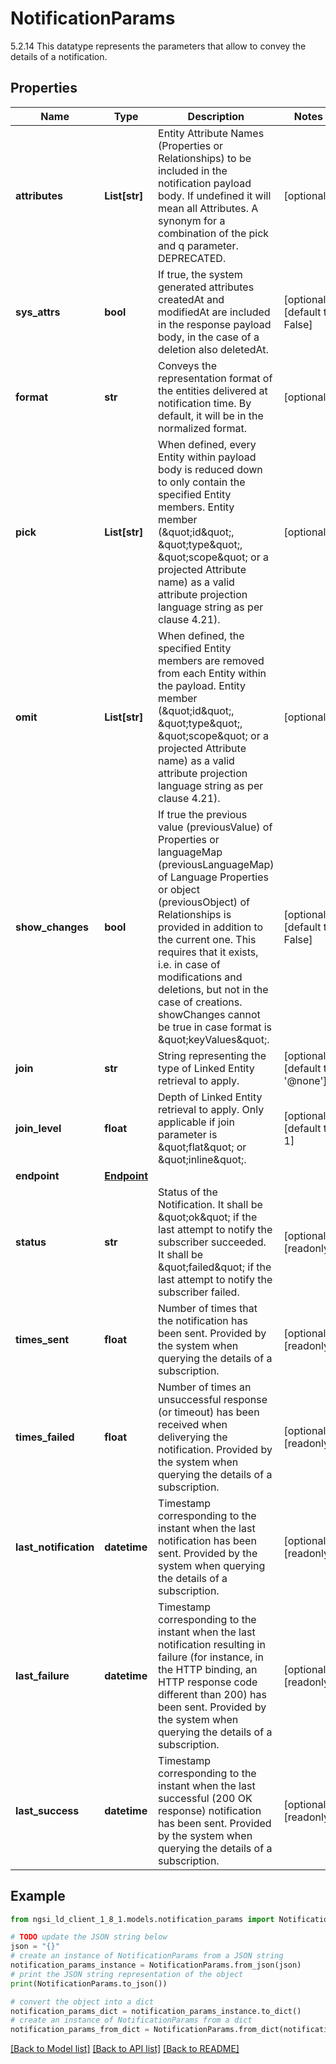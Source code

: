 # NotificationParams

5.2.14 This datatype represents the parameters that allow to convey the details of a notification. 

## Properties

Name | Type | Description | Notes
------------ | ------------- | ------------- | -------------
**attributes** | **List[str]** | Entity Attribute Names (Properties or Relationships) to be included in the notification payload body. If undefined it will mean all Attributes.  A synonym for a combination of the pick and q parameter. DEPRECATED.  | [optional] 
**sys_attrs** | **bool** | If true, the system generated attributes createdAt and modifiedAt are included in the response payload body, in the case of a deletion also deletedAt.  | [optional] [default to False]
**format** | **str** | Conveys the representation format of the entities delivered at notification time. By default, it will be in the normalized format.  | [optional] 
**pick** | **List[str]** | When defined, every Entity within payload body is reduced down to only contain  the specified Entity members. Entity member (\&quot;id\&quot;, \&quot;type\&quot;, \&quot;scope\&quot; or a projected Attribute name) as a valid  attribute projection language string as per clause 4.21).  | [optional] 
**omit** | **List[str]** | When defined, the specified Entity members are removed from each Entity within  the payload. Entity member (\&quot;id\&quot;, \&quot;type\&quot;, \&quot;scope\&quot; or a projected Attribute name)  as a valid attribute projection language string as per clause 4.21).  | [optional] 
**show_changes** | **bool** | If true the previous value (previousValue) of Properties or languageMap (previousLanguageMap) of Language Properties or object (previousObject) of Relationships is provided in addition to the current one. This requires that it exists, i.e. in case of modifications and deletions,  but not in the case of creations. showChanges cannot be true in case format is \&quot;keyValues\&quot;.  | [optional] [default to False]
**join** | **str** | String representing the type of Linked Entity retrieval to apply.  | [optional] [default to '@none']
**join_level** | **float** | Depth of Linked Entity retrieval to apply. Only applicable if join parameter is \&quot;flat\&quot; or \&quot;inline\&quot;.  | [optional] [default to 1]
**endpoint** | [**Endpoint**](Endpoint.md) |  | 
**status** | **str** | Status of the Notification. It shall be \&quot;ok\&quot; if the last attempt to notify the subscriber succeeded. It shall be \&quot;failed\&quot; if the last attempt to notify the subscriber failed.  | [optional] [readonly] 
**times_sent** | **float** | Number of times that the notification has been sent. Provided by the system when querying the details of a subscription.  | [optional] [readonly] 
**times_failed** | **float** | Number of times an unsuccessful response (or timeout) has been received when deliverying the notification. Provided by the system when querying the details of a subscription.  | [optional] [readonly] 
**last_notification** | **datetime** | Timestamp corresponding to the instant when the last notification has been sent. Provided by the system when querying the details of a subscription.  | [optional] [readonly] 
**last_failure** | **datetime** | Timestamp corresponding to the instant when the last notification resulting in failure (for instance, in the HTTP binding, an HTTP response code different than 200) has been sent. Provided by the system when querying the details of a subscription.  | [optional] [readonly] 
**last_success** | **datetime** | Timestamp corresponding to the instant when the last successful (200 OK response) notification has been sent. Provided by the system when querying the details of a subscription.  | [optional] [readonly] 

## Example

```python
from ngsi_ld_client_1_8_1.models.notification_params import NotificationParams

# TODO update the JSON string below
json = "{}"
# create an instance of NotificationParams from a JSON string
notification_params_instance = NotificationParams.from_json(json)
# print the JSON string representation of the object
print(NotificationParams.to_json())

# convert the object into a dict
notification_params_dict = notification_params_instance.to_dict()
# create an instance of NotificationParams from a dict
notification_params_from_dict = NotificationParams.from_dict(notification_params_dict)
```
[[Back to Model list]](../README.md#documentation-for-models) [[Back to API list]](../README.md#documentation-for-api-endpoints) [[Back to README]](../README.md)


